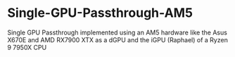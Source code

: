 # Single-GPU-Passthrough-AM5
Single GPU Passthrough implemented using an AM5 hardware like the Asus X670E and AMD RX7900 XTX as a dGPU and the iGPU (Raphael) of a Ryzen 9 7950X CPU
